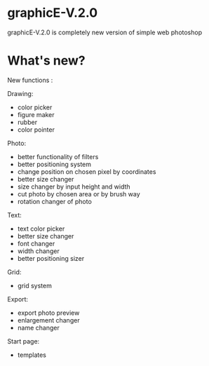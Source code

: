 # graphicE-V.2.0

graphicE-V.2.0 is completely new version of simple web photoshop

# What's new?
New functions :

 Drawing:
  - color picker
  - figure maker
  - rubber
  - color pointer

 Photo:
  - better functionality of filters
  - better positioning system
  - change position on chosen pixel by coordinates
  - better size changer
  - size changer by input height and width
  - cut photo by chosen area or by brush way
  - rotation changer of photo
 
 Text:
  - text color picker
  - better size changer
  - font changer 
  - width changer
  - better positioning sizer

 Grid:
  - grid system
 
 Export:
  - export photo preview
  - enlargement changer
  - name changer
 
 Start page:
  - templates 
 
